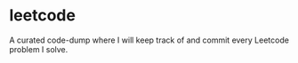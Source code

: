 # leetcode
A curated code-dump where I will keep track of and commit every Leetcode problem I solve. 
